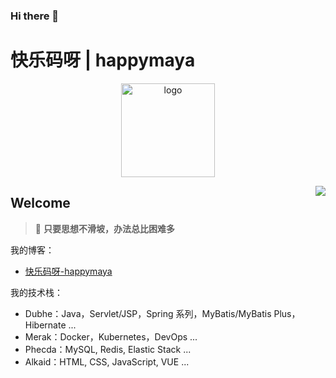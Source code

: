 ### Hi there 👋

<!--
**happymaya/happymaya** is a ✨ _special_ ✨ repository because its `README.md` (this file) appears on your GitHub profile.

Here are some ideas to get you started:

- 🔭 I’m currently working on ...
- 🌱 I’m currently learning ...
- 👯 I’m looking to collaborate on ...
- 🤔 I’m looking for help with ...
- 💬 Ask me about ...
- 📫 How to reach me: ...
- 😄 Pronouns: ...
- ⚡ Fun fact: ...
-->
# 快乐码呀 | happymaya

<div>
<p align="center">
    <a href="https://blog.happyamay.cn" target="_blank" rel="noopener noreferrer">
        <img src="https://image.happymaya.cn/assert/avator/superhsc-logo-nobg-1.png" alt="logo" width="150px"/>
    </a>
</p>
</div>
<img align="right" src="https://github-readme-stats.vercel.app/api?username=happymaya&show_icons=true&icon_color=805AD5&text_color=718096&bg_color=ffffff&hide_title=true" />

## Welcome

> 🍵 **只要思想不滑坡，办法总比困难多**

我的博客：

- [快乐码呀-happymaya](https://blog.happymaya.cn)

我的技术栈：
- Dubhe：Java，Servlet/JSP，Spring 系列，MyBatis/MyBatis Plus，Hibernate ...
- Merak：Docker，Kubernetes，DevOps ...
- Phecda：MySQL, Redis, Elastic Stack ...
- Alkaid：HTML, CSS, JavaScript, VUE ...
<!-- - Megrez：
  - Alioth： -->
<!-- - Mizar： -->
<!-- - Alcor：Python -->
<!-- - Alkaid -->
<!-- - Merak：
  - Golang
- Phecda:
  - Python -->
